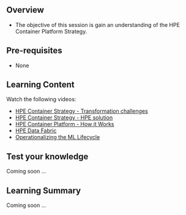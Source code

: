 ## Overview

- The objective of this session is gain an understanding of the HPE Container Platform Strategy.

## Pre-requisites

- None

## Learning Content

Watch the following videos:

- [HPE Container Strategy - Transformation challenges](https://www.hpe.com/us/en/solutions/container-platform.brightcove.c94f2cc7-92b7-44b1-aae1-8ba2992f0578.html.html)	
- [HPE Container Strategy - HPE solution](https://www.hpe.com/us/en/solutions/container-platform.brightcove.20b7d874-85ca-4c3f-8765-9a6c6492bbdb.html.html)	
- [HPE Container Platform - How it Works](https://www.hpe.com/us/en/solutions/container-platform.brightcove.df01eb6c-2faf-4eb6-b637-82d0080fb1b9.html)	
- [HPE Data Fabric](https://www.hpe.com/us/en/solutions/container-platform.brightcove.2c86bcce-641c-4df8-99b9-7f43afb4c1f1.html.html)	
- [Operationalizing the ML Lifecycle](https://www.hpe.com/us/en/solutions/container-platform.brightcove.b7e8ce3b-f18e-49e7-bd3c-d55b11c4ca9a.html)

## Test your knowledge

Coming soon ...

## Learning Summary

Coming soon ...

